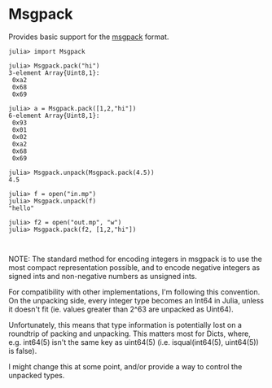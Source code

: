 # Msgpack

Provides basic support for the [msgpack](http://msgpack.org) format.

```
julia> import Msgpack

julia> Msgpack.pack("hi")
3-element Array{Uint8,1}:
 0xa2
 0x68
 0x69

julia> a = Msgpack.pack([1,2,"hi"])
6-element Array{Uint8,1}:
 0x93
 0x01
 0x02
 0xa2
 0x68
 0x69

julia> Msgpack.unpack(Msgpack.pack(4.5))
4.5

julia> f = open("in.mp")
julia> Msgpack.unpack(f)
"hello"

julia> f2 = open("out.mp", "w")
julia> Msgpack.pack(f2, [1,2,"hi"])



```
NOTE: The standard method for encoding integers in msgpack is to use the most compact representation possible, and to encode negative integers as signed ints and non-negative numbers as unsigned ints.

For compatibility with other implementations, I'm following this convention.  On the unpacking side, every integer type becomes an Int64 in Julia, unless it doesn't fit (ie. values greater than 2^63 are unpacked as Uint64).

Unfortunately, this means that type information is potentially lost on a roundtrip of packing and unpacking.  This matters most for Dicts, where, e.g. int64(5) isn't the same key as uint64(5) (i.e. isqual(int64(5), uint64(5)) is false).

I might change this at some point, and/or provide a way to control the unpacked types.
